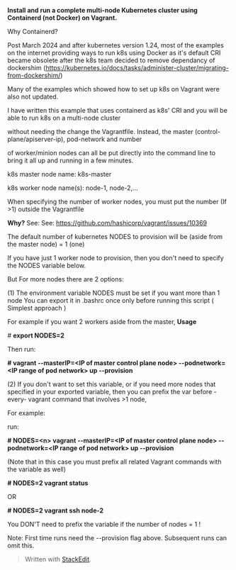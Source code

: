 
**Install and run a complete multi-node Kubernetes cluster using Containerd (not Docker) on Vagrant.**

  

Why Containerd?

Post March 2024 and after kubernetes version 1.24, most of the examples on the internet providing ways to run k8s using Docker as it's default CRI became obsolete after the k8s team decided to remove dependancy of dockershim (https://kubernetes.io/docs/tasks/administer-cluster/migrating-from-dockershim/)

  

Many of the examples which showed how to set up k8s on Vagrant were also not updated.

  

I have written this example that uses containerd as k8s' CRI and you will be able to run k8s on a multi-node cluster

without needing the change the Vagrantfile. Instead, the master (control-plane/apiserver-ip), pod-network and number

of worker/minion nodes can all be put directly into the command line to bring it all up and running in a few minutes.

  

k8s master node name:  k8s-master

k8s worker node name(s):  node-1, node-2,...

  

When specifying the number of worker nodes, you must put the number (If >1) outside the Vagrantfile

**Why?** See: See: https://github.com/hashicorp/vagrant/issues/10369

The default number of kubernetes NODES to provision will be (aside from the master node) = 1 (one) 

If you have just 1 worker node to provision, then you don't need to specify the NODES variable below.

But For more nodes there are 2 options:

(1) The environment variable NODES must be set if you want more than 1 node
You can export it in .bashrc once only before running this script ( Simplest approach )

For example if you want 2 workers aside from the master,
**Usage**

\# **export NODES=2**

Then run:

**\# vagrant --masterIP=\<IP of master control plane node\> --podnetwork=\<IP range of pod network\> up --provision**

  
(2) If you don't want to set this variable, or if you need more nodes that specified in your exported variable, 
then you can prefix the var before -every- vagrant command that involves >1 node,

For example:

run:

**\# NODES=\<n\> vagrant --masterIP=\<IP of master control plane node\> --podnetwork=\<IP range of pod network\> up --provision**

(Note that in this case you must prefix all related Vagrant commands with the variable as well)

**\# NODES=2 vagrant status**

OR

**\# NODES=2 vagrant ssh node-2**

You DON'T need to prefix the variable if the number of nodes = 1 !

Note: First time runs need the --provision flag above. Subsequent runs can omit this.

> Written with [StackEdit](https://stackedit.io/).
